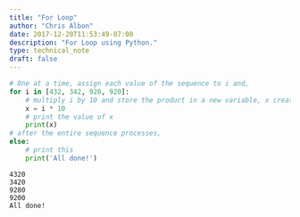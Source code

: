 ```yaml
---
title: "For Loop"
author: "Chris Albon"
date: 2017-12-20T11:53:49-07:00
description: "For Loop using Python."
type: technical_note
draft: false
---
```


```python
# One at a time, assign each value of the sequence to i and,
for i in [432, 342, 928, 920]:
    # multiply i by 10 and store the product in a new variable, x create a new variable, x,
    x = i * 10
    # print the value of x
    print(x)
# after the entire sequence processes,
else:
    # print this
    print('All done!')
```

    4320
    3420
    9280
    9200
    All done!
    
